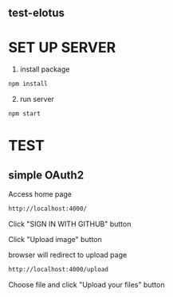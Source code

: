 ## test-elotus

# SET UP SERVER

1. install package
```bash
npm install
```
2. run server
```bash
npm start
```

# TEST

## simple OAuth2

Access home page

```bash
http://localhost:4000/
```

Click "SIGN IN WITH GITHUB" button

Click "Upload image" button

browser will redirect to upload page

```bash
http://localhost:4000/upload
```

Choose file and click "Upload your files" button

